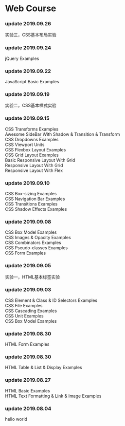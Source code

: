 # Web Course
### update 2019.09.26
实验三，CSS基本布局实验
### update 2019.09.24
jQuery Examples
### update 2019.09.22
JavaScript Basic Examples
### update 2019.09.19
实验二，CSS基本样式实验    
### update 2019.09.15
CSS Transforms Examples   
Awesome SideBar With Shadow & Transition & Transform   
CSS Dropdowns Examples   
CSS Viewport Units   
CSS Flexbox Layout Examples   
CSS Grid Layout Examples   
Basic Responsive Layout With Grid   
Responsive Layout With Grid   
Responsive Layout With Flex   
### update 2019.09.10
CSS Box-sizing Examples   
CSS Navigation Bar Examples   
CSS Transitions Examples   
CSS Shadow Effects Examples
### update 2019.09.08
CSS Box Model Examples   
CSS Images & Opacity Examples   
CSS Combinators Examples   
CSS Pseudo-classes Examples   
CSS Form Examples
### update 2019.09.05
实验一，HTML基本标签实验   
### update 2019.09.03
CSS Element & Class & ID Selectors Examples   
CSS File Examples   
CSS Cascading Examples   
CSS Unit Examples   
CSS Box Model Examples 
### update 2019.08.30
HTML Form Examples
### update 2019.08.30
HTML Table & List & Display Examples
### update 2019.08.27
HTML Basic Examples   
HTML Text Formatting & Link & Image Examples
### update 2019.08.04
hello world